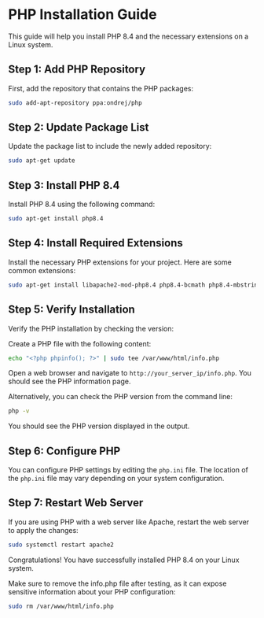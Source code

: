# PHP Installation Guide

This guide will help you install PHP 8.4 and the necessary extensions on a Linux system.

## Step 1: Add PHP Repository

First, add the repository that contains the PHP packages:

```sh
sudo add-apt-repository ppa:ondrej/php
```

## Step 2: Update Package List

Update the package list to include the newly added repository:

```sh
sudo apt-get update
```

## Step 3: Install PHP 8.4

Install PHP 8.4 using the following command:

```sh
sudo apt-get install php8.4
```

## Step 4: Install Required Extensions

Install the necessary PHP extensions for your project. Here are some common extensions:

```sh
sudo apt-get install libapache2-mod-php8.4 php8.4-bcmath php8.4-mbstring php8.4-mysql php8.4-xml php8.4-zip php8.4-curl php8.4-gd php8.4-redis php8.4-intl php8.4-soap
```

## Step 5: Verify Installation

Verify the PHP installation by checking the version:

<!-- echo "<?php phpinfo(); ?>" | sudo tee /var/www/html/info.php -->

Create a PHP file with the following content:

```sh
echo "<?php phpinfo(); ?>" | sudo tee /var/www/html/info.php
```

Open a web browser and navigate to `http://your_server_ip/info.php`. You should see the PHP information page.

Alternatively, you can check the PHP version from the command line:

```sh
php -v
```

You should see the PHP version displayed in the output.

## Step 6: Configure PHP

You can configure PHP settings by editing the `php.ini` file. The location of the `php.ini` file may vary depending on your system configuration.

## Step 7: Restart Web Server

If you are using PHP with a web server like Apache, restart the web server to apply the changes:

```sh
sudo systemctl restart apache2
```

Congratulations! You have successfully installed PHP 8.4 on your Linux system.

Make sure to remove the info.php file after testing, as it can expose sensitive information about your PHP configuration:

```sh
sudo rm /var/www/html/info.php
```
